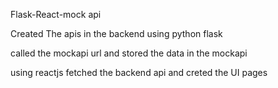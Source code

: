 Flask-React-mock api

Created The apis in the backend using python flask

called the mockapi url and stored the data in the mockapi

using reactjs fetched the backend api and  creted the UI pages 
